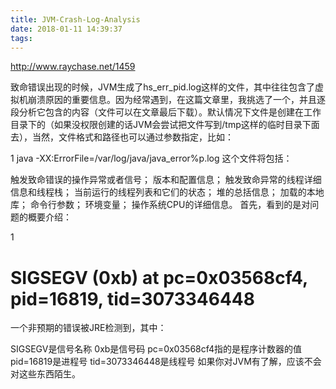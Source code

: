 ```yaml
---
title: JVM-Crash-Log-Analysis
date: 2018-01-11 14:39:37
tags:
---
```



http://www.raychase.net/1459

致命错误出现的时候，JVM生成了hs_err_pid<pid>.log这样的文件，其中往往包含了虚拟机崩溃原因的重要信息。因为经常遇到，在这篇文章里，我挑选了一个，并且逐段分析它包含的内容（文件可以在文章最后下载）。默认情况下文件是创建在工作目录下的（如果没权限创建的话JVM会尝试把文件写到/tmp这样的临时目录下面去），当然，文件格式和路径也可以通过参数指定，比如：

1
java -XX:ErrorFile=/var/log/java/java_error%p.log
这个文件将包括：

触发致命错误的操作异常或者信号；
版本和配置信息；
触发致命异常的线程详细信息和线程栈；
当前运行的线程列表和它们的状态；
堆的总括信息；
加载的本地库；
命令行参数；
环境变量；
操作系统CPU的详细信息。
首先，看到的是对问题的概要介绍：

1
#  SIGSEGV (0xb) at pc=0x03568cf4, pid=16819, tid=3073346448
一个非预期的错误被JRE检测到，其中：

SIGSEGV是信号名称
0xb是信号码
pc=0x03568cf4指的是程序计数器的值
pid=16819是进程号
tid=3073346448是线程号
如果你对JVM有了解，应该不会对这些东西陌生。
